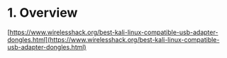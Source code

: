 # 1. Overview

[https://www.wirelesshack.org/best-kali-linux-compatible-usb-adapter-dongles.html](https://www.wirelesshack.org/best-kali-linux-compatible-usb-adapter-dongles.html)

